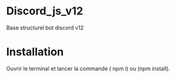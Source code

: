 # Discord_js_v12
 Base structurel bot discord v12

# Installation
Ouvrir le terminal et lancer la commande ( npm i) ou (npm install).